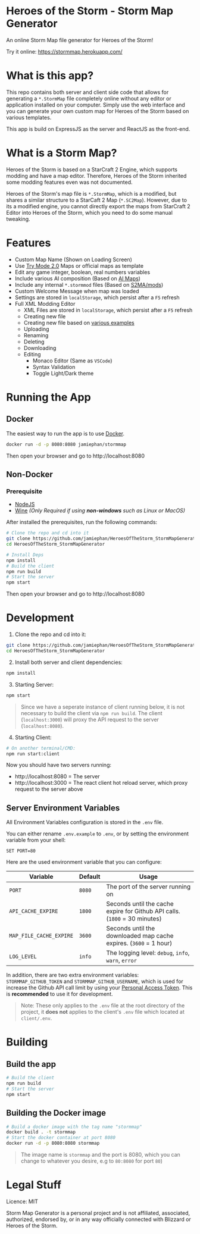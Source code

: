 # Heroes of the Storm - Storm Map Generator

An online Storm Map file generator for Heroes of the Storm!

Try it online: https://stormmap.herokuapp.com/


# What is this app?

This repo contains both server and client side code that allows for generating a `*.StormMap` file completely online without any editor or application installed on your computer. Simply use the web interface and you can generate your own custom map for Heroes of the Storm based on various templates.

This app is build on ExpressJS as the server and ReactJS as the front-end.


# What is a Storm Map?

Heroes of the Storm is based on a StarCraft 2 Engine, which supports modding and have a map editor. Therefore, Heroes of the Storm inherited some modding features even was not documented.

Heroes of the Storm's map file is `*.StormMap`, which is a modified, but shares a similar structure to a StarCaft 2 Map (`*.SC2Map`). However, due to its a modified engine, you cannot directly export the maps from StarCraft 2 Editor into Heroes of the Storm, which you need to do some manual tweaking.


# Features

- Custom Map Name (Shown on Loading Screen)
- Use [Try Mode 2.0](https://jamiephan.github.io/HeroesOfTheStorm_TryMode2.0/) Maps or official maps as template
- Edit any game integer, boolean, real numbers variables
- Include various AI composition (Based on [AI Maps](https://github.com/jamiephan/HeroesOfTheStorm_AIMaps))
- Include any internal `*.stormmod` files (Based on [S2MA/mods](https://github.com/jamiephan/HeroesOfTheStorm_S2MA/tree/main/mods))
- Custom Welcome Message when map was loaded
- Settings are stored in `localStorage`, which persist after a `F5` refresh
- Full XML Modding Editor
  - XML Files are stored in `localStorage`, which persist after a `F5` refresh
  - Creating new file
  - Creating new file based on [various examples](./src/templates/xml.json)
  - Uploading
  - Renaming
  - Deleting
  - Downloading
  - Editing
    - Monaco Editor (Same as `VSCode`)
    - Syntax Validation
    - Toggle Light/Dark theme


# Running the App

## Docker

The easiest way to run the app is to use [Docker](https://www.docker.com/).

```bash
docker run -d -p 8080:8080 jamiephan/stormmap
```

Then open your browser and go to http://localhost:8080

## Non-Docker

### Prerequisite

- [NodeJS](https://nodejs.org/en/)
- [Wine](https://www.winehq.org/) *(Only Required if using **non-windows** such as Linux or MacOS)*

After installed the prerequisites, run the following commands:

```bash
# Clone the repo and cd into it
git clone https://github.com/jamiephan/HeroesOfTheStorm_StormMapGenerator.git
cd HeroesOfTheStorm_StormMapGenerator

# Install Deps
npm install
# Build the client
npm run build
# Start the server
npm start 
```

Then open your browser and go to http://localhost:8080


# Development

1. Clone the repo and cd into it:

```bash
git clone https://github.com/jamiephan/HeroesOfTheStorm_StormMapGenerator.git
cd HeroesOfTheStorm_StormMapGenerator
```

2. Install both server and client dependencies:

```bash
npm install
```

3. Starting Server:
```bash
npm start
```

>Since we have a seperate instance of client running below, it is not necessary to build the client via `npm run build`. The client (`localhost:3000`) will proxy the API request to the server (`localhost:8080`).

4. Starting Client: 

```bash
# On another terminal/CMD:
npm run start:client
```

Now you should have two servers running:

- http://localhost:8080 = The server 
- http://localhost:3000 = The react client hot reload server, which proxy request to the server above


## Server Environment Variables

All Environment Variables configuration is stored in the `.env` file.

You can either rename `.env.example` to `.env`, or by setting the environment variable from your shell:


`SET PORT=80`

Here are the used environment variable that you can configure:

| Variable | Default | Usage |
|---|---|---|
| `PORT` | `8080` | The port of the server running on |
| `API_CACHE_EXPIRE` | `1800` | Seconds until the cache expire for Github API calls. (`1800` = 30 minutes) |
| `MAP_FILE_CACHE_EXPIRE` | `3600` | Seconds until the downloaded map cache expires. (`3600` = 1 hour) |
| `LOG_LEVEL` | `info` | The logging level: `debug`, `info`, `warn`, `error` |

In addition, there are two extra environment variables: `STORMMAP_GITHUB_TOKEN` and `STORMMAP_GITHUB_USERNAME`, which is used for increase the Github API call limit by using your [Personal Access Token](https://github.com/settings/tokens). This is **recommended** to use it for development. 


>Note: These only applies to the `.env` file at the root directory of the project, it **does not** applies to the client's `.env` file which located at `client/.env`.

# Building

## Build the app

```bash
# Build the client
npm run build
# Start the server
npm start
```

## Building the Docker image

```bash
# Build a docker image with the tag name "stormmap"
docker build . -t stormmap
# Start the docker container at port 8080
docker run -d -p 8080:8080 stormmap
```
> The image name is `stormmap` and the port is 8080, which you can change to whatever you desire, e.g to `80:8080` for port `80`)

# Legal Stuff

Licence: MIT

Storm Map Generator is a personal project and is not affiliated, associated, authorized, endorsed by, or in any way officially connected with Blizzard or Heroes of the Storm.








